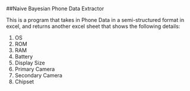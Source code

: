##Naive Bayesian Phone Data Extractor  

This is a program that takes in Phone Data in a semi-structured format in excel, and returns another excel sheet that shows the following details:  
1. OS
2. ROM
3. RAM
4. Battery
5. Display Size
6. Primary Camera
7. Secondary Camera
8. Chipset